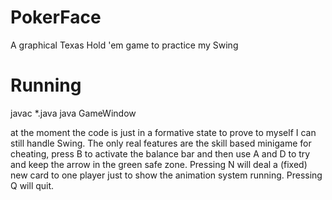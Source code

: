PokerFace
=========

A graphical Texas Hold 'em game to practice my Swing

Running
=======

javac *.java
java GameWindow

at the moment the code is just in a formative state to prove to myself I can still handle Swing. The only real features are the skill based minigame for cheating, press B to activate the balance bar and then use A and D to try and keep the arrow in the green safe zone. Pressing N will deal a (fixed) new card to one player just to show the animation system running. Pressing Q will quit.
